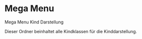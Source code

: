 Mega Menu
=========

Mega Menu Kind Darstellung

Dieser Ordner beinhaltet alle Kindklassen für die Kinddarstellung.